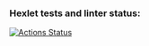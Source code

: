### Hexlet tests and linter status:
[![Actions Status](https://github.com/MT-cod/php-project-lvl3/workflows/hexlet-check/badge.svg)](https://github.com/MT-cod/php-project-lvl3/actions)